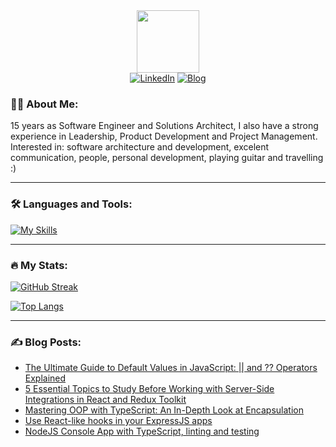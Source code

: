 <!-- https://www.sitepoint.com/github-profile-readme/ -->

<div id="header" align="center">
  <img src="https://media.giphy.com/media/M9gbBd9nbDrOTu1Mqx/giphy.gif" width="100"/>
  
  <div id="badges">
    <a href="https://www.linkedin.com/in/phillippesantana/" target="_blank"><img src="https://img.shields.io/badge/LinkedIn-blue?style=for-the-badge&logo=linkedin&logoColor=white" alt="LinkedIn"/></a>
    <a href="https://phillcode.io/" target="_blank"><img src="https://img.shields.io/badge/blog-2962FF?style=for-the-badge&logo=hashnode&logoColor=white" alt="Blog"/></a>
  </div>
</div>

### 👨‍💻 About Me:

15 years as Software Engineer and Solutions Architect, I also have a strong experience in Leadership, Product Development and Project Management. Interested in: software architecture and development, excelent communication, people, personal development, playing guitar and travelling :)

---

### 🛠️ Languages and Tools:

[![My Skills](https://skillicons.dev/icons?i=nodejs,ts,js,jest,cs,dotnet,react,redux,mongodb,redis,aws,jquery,bootstrap,vscode)](https://skillicons.dev)

---

### 🔥 My Stats:

[![GitHub Streak](http://github-readme-streak-stats.herokuapp.com?user=phillippelevidad)](https://git.io/streak-stats)

[![Top Langs](https://github-readme-stats.vercel.app/api/top-langs/?username=phillippelevidad)](https://github.com/anuraghazra/github-readme-stats)

---

### ✍️ Blog Posts:

<!-- BLOG-POST-LIST:START -->
- [The Ultimate Guide to Default Values in JavaScript: || and ?? Operators Explained](https://phillcode.io/the-ultimate-guide-to-default-values-in-javascript-and-operators-explained)
- [5 Essential Topics to Study Before Working with Server-Side Integrations in React and Redux Toolkit](https://phillcode.io/5-essential-topics-to-study-before-working-with-server-side-integrations-in-react-and-redux-toolkit)
- [Mastering OOP with TypeScript: An In-Depth Look at Encapsulation](https://phillcode.io/mastering-oop-with-typescript-an-in-depth-look-at-encapsulation)
- [Use React-like hooks in your ExpressJS apps](https://phillcode.io/use-react-like-hooks-in-your-expressjs-apps)
- [NodeJS Console App with TypeScript, linting and testing](https://phillcode.io/nodejs-console-app-with-typescript-linting-and-testing)
<!-- BLOG-POST-LIST:END -->
